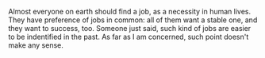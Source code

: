 

Almost everyone on earth should find a job, as a necessity in human lives. They have preference of jobs in common:
all of them want a stable one, and they want to success, too. Someone just said, such kind of jobs are easier to
be indentified in the past. As far as I am concerned, such point doesn't make any sense.
